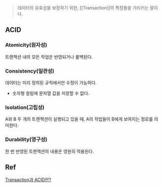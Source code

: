 >데이터의 유효성을 보장하기 위한, [[Transaction]]의 특징들을 가리키는 말이다.

## ACID

### Atomicity(원자성)

트랜잭션 내의 모든 작업은 반영되거나 롤백된다.

### Consistency(일관성)

데이터는 미리 정의된 규칙에서만 수정이 가능하다.
- 숫자형 컬럼에 문자열 값을 저장할 수 없다.

### Isolation(고립성)

A와 B 두 개의 트랜잭션이 실행되고 있을 때, A의 작업들이 B에게 보여지는 정로를 의미한다.

### Durability(영구성)

한 번 반영된 트랜잭션의 내용은 영원히 적용된다.


## Ref

[Transaction과 ACID란?](https://chrisjune-13837.medium.com/db-transaction-%EA%B3%BC-acid%EB%9E%80-45a785403f9e)